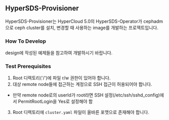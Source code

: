 ## HyperSDS-Provisioner
HyperSDS-Provisioner는 HyperCloud 5.0의 HyperSDS-Operator가 cephadm으로 ceph cluster를 설치, 변경할 때 사용하는 image를 개발하는 프로젝트입니다.

### How To Develop
design에 작성된 예제들을 참고하여 개발하시기 바랍니다.

### Test Prerequisites
1. Root 디렉토리('/')에 파일 r/w 권한이 있어야 합니다.
2. 대상 remote node들에 접근하는 계정으로 SSH 접근이 허용되어야 합니다.
- 만약 remote node로의 userId가 root라면 SSH 설정(/etc/ssh/sshd_config)에서 PermitRootLogin을 Yes로 설정해야 함

3. Root 디렉토리에 `cluster.yaml` 파일이 올바른 포맷으로 존재해야 합니다.
